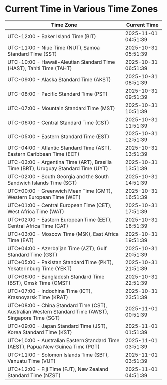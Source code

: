 # Current Time in Various Time Zones

| Time Zone | Current Time |
|-----------|--------------|
| UTC-12:00 - Baker Island Time (BIT) | 2025-11-01 04:51:39 |
| UTC-11:00 - Niue Time (NUT), Samoa Standard Time (SST) | 2025-10-31 05:51:39 |
| UTC-10:00 - Hawaii-Aleutian Standard Time (HAST), Tahiti Time (TAHT) | 2025-10-31 06:51:39 |
| UTC-09:00 - Alaska Standard Time (AKST) | 2025-10-31 08:51:39 |
| UTC-08:00 - Pacific Standard Time (PST) | 2025-10-31 09:51:39 |
| UTC-07:00 - Mountain Standard Time (MST) | 2025-10-31 10:51:39 |
| UTC-06:00 - Central Standard Time (CST) | 2025-10-31 11:51:39 |
| UTC-05:00 - Eastern Standard Time (EST) | 2025-10-31 12:51:39 |
| UTC-04:00 - Atlantic Standard Time (AST), Eastern Caribbean Time (ECT) | 2025-10-31 13:51:39 |
| UTC-03:00 - Argentina Time (ART), Brasília Time (BRT), Uruguay Standard Time (UYT) | 2025-10-31 13:51:39 |
| UTC-02:00 - South Georgia and the South Sandwich Islands Time (SGT) | 2025-10-31 14:51:39 |
| UTC±00:00 - Greenwich Mean Time (GMT), Western European Time (WET) | 2025-10-31 16:51:39 |
| UTC+01:00 - Central European Time (CET), West Africa Time (WAT) | 2025-10-31 17:51:39 |
| UTC+02:00 - Eastern European Time (EET), Central Africa Time (CAT) | 2025-10-31 18:51:39 |
| UTC+03:00 - Moscow Time (MSK), East Africa Time (EAT) | 2025-10-31 19:51:39 |
| UTC+04:00 - Azerbaijan Time (AZT), Gulf Standard Time (GST) | 2025-10-31 20:51:39 |
| UTC+05:00 - Pakistan Standard Time (PKT), Yekaterinburg Time (YEKT) | 2025-10-31 21:51:39 |
| UTC+06:00 - Bangladesh Standard Time (BST), Omsk Time (OMST) | 2025-10-31 22:51:39 |
| UTC+07:00 - Indochina Time (ICT), Krasnoyarsk Time (KRAT) | 2025-10-31 23:51:39 |
| UTC+08:00 - China Standard Time (CST), Australian Western Standard Time (AWST), Singapore Time (SGT) | 2025-11-01 00:51:39 |
| UTC+09:00 - Japan Standard Time (JST), Korea Standard Time (KST) | 2025-11-01 01:51:39 |
| UTC+10:00 - Australian Eastern Standard Time (AEST), Papua New Guinea Time (PGT) | 2025-11-01 03:51:39 |
| UTC+11:00 - Solomon Islands Time (SBT), Vanuatu Time (VUT) | 2025-11-01 03:51:39 |
| UTC+12:00 - Fiji Time (FJT), New Zealand Standard Time (NZST) | 2025-11-01 04:51:39 |
